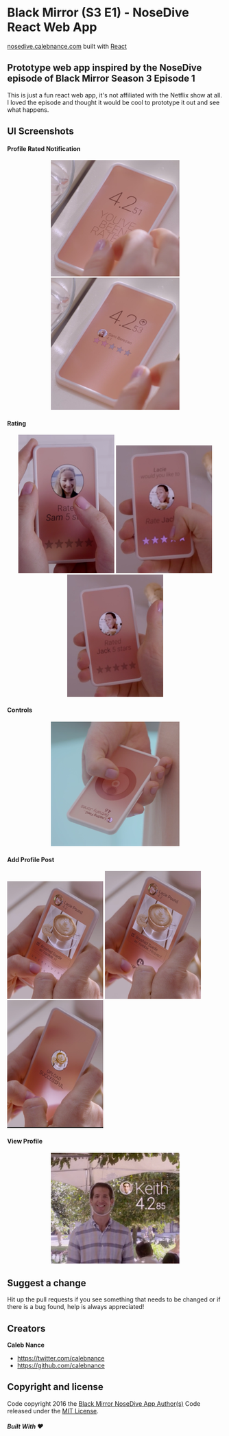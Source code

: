 Black Mirror (S3 E1) - NoseDive React Web App
=========
[nosedive.calebnance.com](http://nosedive.calebnance.com) built with [React](https://reactjs.org)

Prototype web app inspired by the NoseDive episode of Black Mirror Season 3 Episode 1
--------------------

This is just a fun react web app, it's not affiliated with the Netflix show at all. I loved the episode and thought it would be cool to prototype it out and see what happens.

UI Screenshots
--------------------

#### Profile Rated Notification
<p align="center">
  <img src="screenshots/profile-rated-1.png?raw=true" width="300" />
  <img src="screenshots/profile-rated-2.png?raw=true" width="300" />
</p>

#### Rating
<p align="center">
  <img src="screenshots/rate-1.png?raw=true" width="224" />
  <img src="screenshots/rate-2.png?raw=true" width="224" />
  <img src="screenshots/rate-3.png?raw=true" width="224" />
</p>

#### Controls
<p align="center">
  <img src="screenshots/ui-controls-1.png?raw=true" width="300" />
</p>

#### Add Profile Post
<img src="screenshots/update-post-1.png?raw=true" width="224" />
<img src="screenshots/update-post-2.png?raw=true" width="224" />
<img src="screenshots/update-post-3.png?raw=true" width="224" />

#### View Profile
<p align="center">
  <img src="screenshots/view-profile-1.png?raw=true" width="300" />
</p>

Suggest a change
--------------------
Hit up the pull requests if you see something that needs to be changed or if there is a bug found, help is always appreciated!

Creators
--------------------
**Caleb Nance**
- <https://twitter.com/calebnance>
- <https://github.com/calebnance>

Copyright and license
--------------------

Code copyright 2016 the [Black Mirror NoseDive App Author(s)](https://github.com/calebnance/black-mirror-nosedive-app/graphs/contributors) Code released under the [MIT License](https://github.com/calebnance/black-mirror-nosedive-app/blob/master/LICENSE).

##### Built With :heart:
